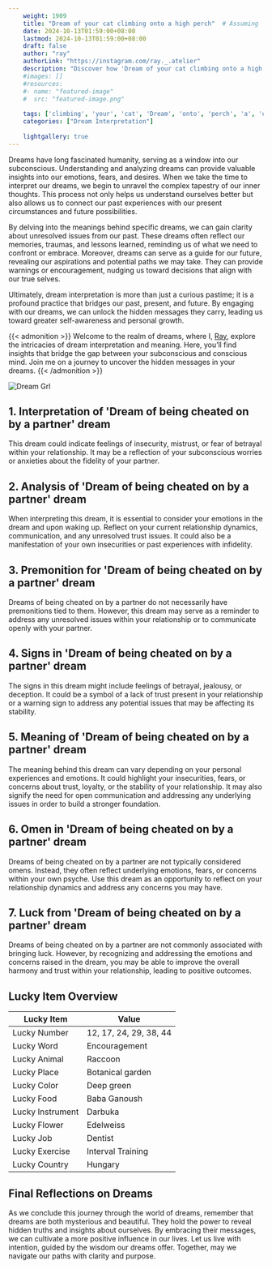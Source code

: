 ```yaml
---
    weight: 1909
    title: "Dream of your cat climbing onto a high perch"  # Assuming 'title' column exists
    date: 2024-10-13T01:59:00+08:00
    lastmod: 2024-10-13T01:59:00+08:00
    draft: false
    author: "ray"
    authorLink: "https://instagram.com/ray._.atelier"
    description: "Discover how 'Dream of your cat climbing onto a high perch' can interpret your future and uncover its significant meanings in your life."
    #images: []
    #resources:
    #- name: "featured-image"
    #  src: "featured-image.png"
    
    tags: ['climbing', 'your', 'cat', 'Dream', 'onto', 'perch', 'a', 'of', 'high']
    categories: ["Dream Interpretation"]
    
    lightgallery: true
---
```

    
Dreams have long fascinated humanity, serving as a window into our subconscious. Understanding and analyzing dreams can provide valuable insights into our emotions, fears, and desires. When we take the time to interpret our dreams, we begin to unravel the complex tapestry of our inner thoughts. This process not only helps us understand ourselves better but also allows us to connect our past experiences with our present circumstances and future possibilities.

By delving into the meanings behind specific dreams, we can gain clarity about unresolved issues from our past. These dreams often reflect our memories, traumas, and lessons learned, reminding us of what we need to confront or embrace. Moreover, dreams can serve as a guide for our future, revealing our aspirations and potential paths we may take. They can provide warnings or encouragement, nudging us toward decisions that align with our true selves.

Ultimately, dream interpretation is more than just a curious pastime; it is a profound practice that bridges our past, present, and future. By engaging with our dreams, we can unlock the hidden messages they carry, leading us toward greater self-awareness and personal growth.

{{< admonition >}}
Welcome to the realm of dreams, where I, [Ray](https://instagram.com/ray._.atelier), explore the intricacies of dream interpretation and meaning. Here, you’ll find insights that bridge the gap between your subconscious and conscious mind. Join me on a journey to uncover the hidden messages in your dreams.
{{< /admonition >}}

![Dream Grl](https://cdn.pixabay.com/photo/2017/11/02/03/35/gothic-2910057_1280.jpg "Dream Grl")

## 1. Interpretation of 'Dream of being cheated on by a partner' dream

This dream could indicate feelings of insecurity, mistrust, or fear of betrayal within your relationship. It may be a reflection of your subconscious worries or anxieties about the fidelity of your partner.

## 2. Analysis of 'Dream of being cheated on by a partner' dream

When interpreting this dream, it is essential to consider your emotions in the dream and upon waking up. Reflect on your current relationship dynamics, communication, and any unresolved trust issues. It could also be a manifestation of your own insecurities or past experiences with infidelity.

## 3. Premonition for 'Dream of being cheated on by a partner' dream

Dreams of being cheated on by a partner do not necessarily have premonitions tied to them. However, this dream may serve as a reminder to address any unresolved issues within your relationship or to communicate openly with your partner.

## 4. Signs in 'Dream of being cheated on by a partner' dream

The signs in this dream might include feelings of betrayal, jealousy, or deception. It could be a symbol of a lack of trust present in your relationship or a warning sign to address any potential issues that may be affecting its stability.

## 5. Meaning of 'Dream of being cheated on by a partner' dream

The meaning behind this dream can vary depending on your personal experiences and emotions. It could highlight your insecurities, fears, or concerns about trust, loyalty, or the stability of your relationship. It may also signify the need for open communication and addressing any underlying issues in order to build a stronger foundation.

## 6. Omen in 'Dream of being cheated on by a partner' dream

Dreams of being cheated on by a partner are not typically considered omens. Instead, they often reflect underlying emotions, fears, or concerns within your own psyche. Use this dream as an opportunity to reflect on your relationship dynamics and address any concerns you may have.

## 7. Luck from 'Dream of being cheated on by a partner' dream

Dreams of being cheated on by a partner are not commonly associated with bringing luck. However, by recognizing and addressing the emotions and concerns raised in the dream, you may be able to improve the overall harmony and trust within your relationship, leading to positive outcomes.

## Lucky Item Overview
| Lucky Item          | Value              |
|---------------|--------------------|
| Lucky Number        | 12, 17, 24, 29, 38, 44  |
| Lucky Word          | Encouragement |
| Lucky Animal        | Raccoon |
| Lucky Place         | Botanical garden     |
| Lucky Color         | Deep green     |
| Lucky Food          | Baba Ganoush      |
| Lucky Instrument    | Darbuka |
| Lucky Flower        | Edelweiss    |
| Lucky Job           | Dentist       |
| Lucky Exercise      | Interval Training  |
| Lucky Country       | Hungary    |


##  Final Reflections on Dreams

As we conclude this journey through the world of dreams, remember that dreams are both mysterious and beautiful. They hold the power to reveal hidden truths and insights about ourselves. By embracing their messages, we can cultivate a more positive influence in our lives. Let us live with intention, guided by the wisdom our dreams offer. Together, may we navigate our paths with clarity and purpose.
